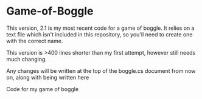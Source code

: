 Game-of-Boggle
==============
This version, 2.1 is my most recent code for a game of boggle. It relies on a text file which isn't included in this
repository, so you'll need to create one with the correct name.

This version is >400 lines shorter than my first attempt, however still needs much changing.

Any changes will be written at the top of the boggle.cs document from now on, along with being written here

Code for my game of boggle
